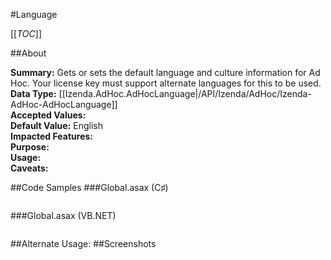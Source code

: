 #Language

[[_TOC_]]

##About

**Summary:**  Gets or sets the default language and culture information for Ad Hoc.  Your license key must support alternate languages for this to be used.   
**Data Type:** [[Izenda.AdHoc.AdHocLanguage|/API/Izenda/AdHoc/Izenda-AdHoc-AdHocLanguage]]  
**Accepted Values:**   
**Default Value:** English  
**Impacted Features:**   
**Purpose:**   
**Usage:**   
**Caveats:**   

##Code Samples
###Global.asax (C♯)

```csharp
```

###Global.asax (VB.NET)

```visualbasic
```
##Alternate Usage: 
##Screenshots
